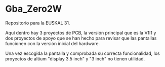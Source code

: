 # Gba_Zero2W
Repositorio para la EUSKAL 31.

Aquí dentro hay 3 proyectos de PCB, la versión principal que es la V1I1 y dos proyectos de apoyo que se han hecho para revisar que las pantallas funcionen con la versión inicial del hardware.

Una vez escogida la pantalla y comprobada su correcta funcionalidad, los proyectos de altium "display 3.5 inch" y "3 inch" no tienen utilidad.

